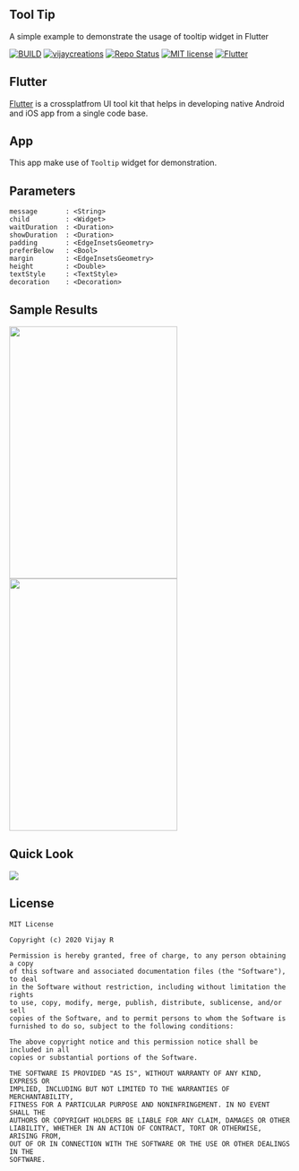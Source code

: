 ## Tool Tip 

A simple example to demonstrate the usage of tooltip widget in Flutter

[![BUILD](https://img.shields.io/badge/Build-OK-<COLOR>.svg)](https://github.com/vijayinyoutube/tooltip)  [![vijaycreations](https://img.shields.io/website-up-vijaycreations-green-orange/http/cv.lbesson.qc.to.svg)](https://www.youtube.com/channel/UCBC_Z7jla1GSITcqLKAtPxQ) [![Repo Status](https://img.shields.io/badge/RepoStatus-Active-blue.svg)](https://github.com/vijayinyoutube/tooltip) [![MIT license](https://img.shields.io/badge/License-MIT-red.svg)](https://github.com/vijayinyoutube/tooltip) [![Flutter](https://img.shields.io/badge/Built_using-Flutter-blue.svg)](https://github.com/vijayinyoutube/tooltip)

## Flutter
[Flutter](https://flutter.dev/) is a crossplatfrom UI tool kit that helps in developing native Android and iOS app from a single code base.

## App

This app make use  of ```Tooltip``` widget for demonstration.

## Parameters

```
message       : <String>
child         : <Widget>
waitDuration  : <Duration>
showDuration  : <Duration>
padding       : <EdgeInsetsGeometry>
preferBelow   : <Bool>
margin        : <EdgeInsetsGeometry>
height        : <Double>
textStyle     : <TextStyle>
decoration    : <Decoration>

``` 


## Sample Results

<img src="https://user-images.githubusercontent.com/58719230/91797819-253cea80-ec41-11ea-97ab-85a5f25abe4d.png" width="300" height="450"> <img src="https://user-images.githubusercontent.com/58719230/91797835-2e2dbc00-ec41-11ea-99ef-03d1ea4ac22d.png" width="300" height="450">

## Quick Look

<img src="https://user-images.githubusercontent.com/58719230/91798186-f6734400-ec41-11ea-97fa-02715c05f6c3.png">

## License

```
MIT License

Copyright (c) 2020 Vijay R

Permission is hereby granted, free of charge, to any person obtaining a copy
of this software and associated documentation files (the "Software"), to deal
in the Software without restriction, including without limitation the rights
to use, copy, modify, merge, publish, distribute, sublicense, and/or sell
copies of the Software, and to permit persons to whom the Software is
furnished to do so, subject to the following conditions:

The above copyright notice and this permission notice shall be included in all
copies or substantial portions of the Software.

THE SOFTWARE IS PROVIDED "AS IS", WITHOUT WARRANTY OF ANY KIND, EXPRESS OR
IMPLIED, INCLUDING BUT NOT LIMITED TO THE WARRANTIES OF MERCHANTABILITY,
FITNESS FOR A PARTICULAR PURPOSE AND NONINFRINGEMENT. IN NO EVENT SHALL THE
AUTHORS OR COPYRIGHT HOLDERS BE LIABLE FOR ANY CLAIM, DAMAGES OR OTHER
LIABILITY, WHETHER IN AN ACTION OF CONTRACT, TORT OR OTHERWISE, ARISING FROM,
OUT OF OR IN CONNECTION WITH THE SOFTWARE OR THE USE OR OTHER DEALINGS IN THE
SOFTWARE.

```

